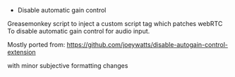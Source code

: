 * Disable automatic gain control

Greasemonkey script to inject a custom script tag which patches webRTC
To disable automatic gain control for audio input.

Mostly ported from:
https://github.com/joeywatts/disable-autogain-control-extension

with minor subjective formatting changes
